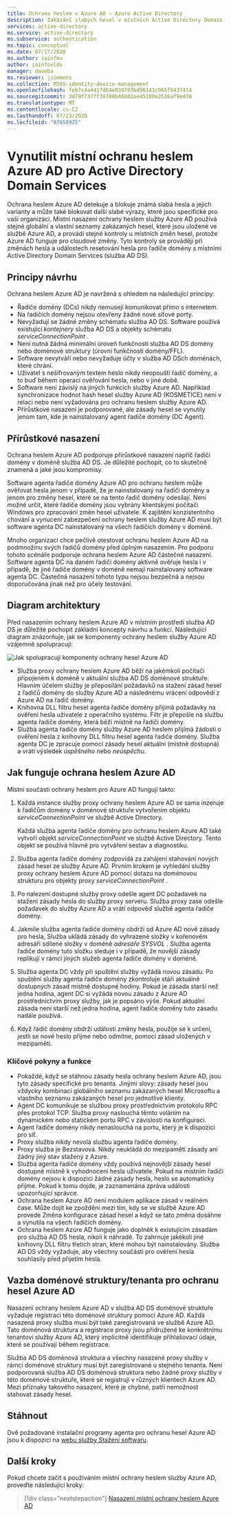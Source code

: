 ```yaml
---
title: Ochrana heslem v Azure AD – Azure Active Directory
description: Zakázání slabých hesel v místních Active Directory Domain Services prostředí pomocí ochrany heslem Azure AD
services: active-directory
ms.service: active-directory
ms.subservice: authentication
ms.topic: conceptual
ms.date: 07/17/2020
ms.author: iainfou
author: iainfoulds
manager: daveba
ms.reviewer: jsimmons
ms.collection: M365-identity-device-management
ms.openlocfilehash: feb7c4a4417d64e039793bd96141c965f6437414
ms.sourcegitcommit: 3d79f737ff34708b48dd2ae45100e2516af9ed78
ms.translationtype: MT
ms.contentlocale: cs-CZ
ms.lasthandoff: 07/23/2020
ms.locfileid: "87050925"
---
```

# <a name="enforce-on-premises-azure-ad-password-protection-for-active-directory-domain-services"></a>Vynutilit místní ochranu heslem Azure AD pro Active Directory Domain Services

Ochrana heslem Azure AD detekuje a blokuje známá slabá hesla a jejich varianty a může také blokovat další slabé výrazy, které jsou specifické pro vaši organizaci. Místní nasazení ochrany heslem služby Azure AD používá stejné globální a vlastní seznamy zakázaných hesel, které jsou uložené ve službě Azure AD, a provádí stejné kontroly u místních změn hesel, protože Azure AD funguje pro cloudové změny. Tyto kontroly se provádějí při změnách hesla a událostech resetování hesla pro řadiče domény s místními Active Directory Domain Services (služba AD DS).

## <a name="design-principles"></a>Principy návrhu

Ochrana heslem Azure AD je navržená s ohledem na následující principy:

* Řadiče domény (DCs) nikdy nemusejí komunikovat přímo s internetem.
* Na řadičích domény nejsou otevřeny žádné nové síťové porty.
* Nevyžadují se žádné změny schématu služba AD DS. Software používá existující *kontejnery* služba AD DS a objekty schématu *serviceConnectionPoint* .
* Není nutná žádná minimální úroveň funkčnosti služba AD DS domény nebo doménové struktury (úrovni funkčnosti domény/FFL).
* Software nevytváří nebo nevyžaduje účty v služba AD DSch doménách, které chrání.
* Uživatel s nešifrovaným textem heslo nikdy neopouští řadič domény, a to buď během operací ověřování hesla, nebo v jiné době.
* Software není závislý na jiných funkcích služby Azure AD. Například synchronizace hodnot hash hesel služby Azure AD (KOSMETICE) není v relaci nebo není vyžadována pro ochranu heslem služby Azure AD.
* Přírůstkové nasazení je podporované, ale zásady hesel se vynutily jenom tam, kde je nainstalovaný agent řadiče domény (DC Agent).

## <a name="incremental-deployment"></a>Přírůstkové nasazení

Ochrana heslem Azure AD podporuje přírůstkové nasazení napříč řadiči domény v doméně služba AD DS. Je důležité pochopit, co to skutečně znamená a jaké jsou kompromisy.

Software agenta řadiče domény Azure AD pro ochranu heslem může ověřovat hesla jenom v případě, že je nainstalovaný na řadiči domény a jenom pro změny hesel, které se na tento řadič domény odesílají. Není možné určit, které řadiče domény jsou vybrány klientskými počítači Windows pro zpracování změn hesel uživatele. K zajištění konzistentního chování a vynucení zabezpečení ochrany heslem služby Azure AD musí být software agenta DC nainstalovaný na všech řadičích domény v doméně.

Mnoho organizací chce pečlivě otestovat ochranu heslem Azure AD na podmnožinu svých řadičů domény před úplným nasazením. Pro podporu tohoto scénáře podporuje ochrana heslem Azure AD částečné nasazení. Software agenta DC na daném řadiči domény aktivně ověřuje hesla i v případě, že jiné řadiče domény v doméně nemají nainstalovaný software agenta DC. Částečná nasazení tohoto typu nejsou bezpečná a nejsou doporučována jinak než pro účely testování.

## <a name="architectural-diagram"></a>Diagram architektury

Před nasazením ochrany heslem Azure AD v místním prostředí služba AD DS je důležité pochopit základní koncepty návrhu a funkcí. Následující diagram znázorňuje, jak se komponenty ochrany heslem služby Azure AD vzájemně spolupracují:

![Jak spolupracují komponenty ochrany hesel Azure AD](./media/concept-password-ban-bad-on-premises/azure-ad-password-protection.png)

* Služba proxy ochrany heslem Azure AD běží na jakémkoli počítači připojeném k doméně v aktuální služba AD DS doménové struktuře. Hlavním účelem služby je přeposílání požadavků na stažení zásad hesel z řadičů domény do služby Azure AD a následnému vrácení odpovědí z Azure AD na řadič domény.
* Knihovna DLL filtru hesel agenta řadiče domény přijímá požadavky na ověření hesla uživatele z operačního systému. Filtr je přepošle na službu agenta řadiče domény, která běží místně na řadiči domény.
* Služba agenta řadiče domény služby Azure AD heslem přijímá žádosti o ověření hesla z knihovny DLL filtru hesel agenta řadiče domény. Služba agenta DC je zpracuje pomocí zásady hesel aktuální (místně dostupná) a vrátí výsledek *úspěšného* nebo *neúspěchu*.

## <a name="how-azure-ad-password-protection-works"></a>Jak funguje ochrana heslem Azure AD

Místní součásti ochrany heslem pro Azure AD fungují takto:

1. Každá instance služby proxy ochrany heslem Azure AD se sama inzeruje k řadičům domény v doménové struktuře vytvořením objektu *serviceConnectionPoint* ve službě Active Directory.

    Každá služba agenta řadiče domény pro ochranu heslem Azure AD také vytvoří objekt *serviceConnectionPoint* ve službě Active Directory. Tento objekt se používá hlavně pro vytváření sestav a diagnostiku.

1. Služba agenta řadiče domény zodpovídá za zahájení stahování nových zásad hesel ze služby Azure AD. Prvním krokem je vyhledání služby proxy ochrany heslem Azure AD pomocí dotazu na doménovou strukturu pro objekty proxy *serviceConnectionPoint* .

1. Po nalezení dostupné služby proxy odešle agent DC požadavek na stažení zásady hesla do služby proxy serveru. Služba proxy zase odešle požadavek do služby Azure AD a vrátí odpověď službě agenta řadiče domény.

1. Jakmile služba agenta řadiče domény obdrží od Azure AD nové zásady pro hesla, Služba ukládá zásady do vyhrazené složky v kořenovém adresáři sdílené složky v doméně *adresáře SYSVOL* . Služba agenta řadiče domény tuto složku sleduje i v případě, že novější zásady replikují v rámci jiných služeb agenta řadiče domény v doméně.

1. Služba agenta DC vždy při spuštění služby vyžádá novou zásadu. Po spuštění služby agenta řadiče domény zkontroluje stáří aktuálně dostupných zásad místně dostupné hodiny. Pokud je zásada starší než jedna hodina, agent DC si vyžádá novou zásadu z Azure AD prostřednictvím proxy služby, jak je popsáno výše. Pokud aktuální zásada není starší než jedna hodina, agent řadiče domény tuto zásadu nadále používá.

1. Když řadič domény obdrží události změny hesla, použije se k určení, jestli se nové heslo přijme nebo odmítne, pomocí zásad uložených v mezipaměti.

### <a name="key-considerations-and-features"></a>Klíčové pokyny a funkce

* Pokaždé, když se stáhnou zásady hesla ochrany heslem Azure AD, jsou tyto zásady specifické pro tenanta. Jinými slovy: zásady hesel jsou vždycky kombinací globálního seznamu zakázaných hesel Microsoftu a vlastního seznamu zakázaných hesel pro jednotlivé klienty.
* Agent DC komunikuje se službou proxy prostřednictvím protokolu RPC přes protokol TCP. Služba proxy naslouchá těmto voláním na dynamickém nebo statickém portu RPC v závislosti na konfiguraci.
* Agent řadiče domény nikdy nenaslouchá na portu, který je k dispozici pro síť.
* Proxy služba nikdy nevolá službu agenta řadiče domény.
* Proxy služba je Bezstavová. Nikdy neukládá do mezipaměti zásady ani žádný jiný stav stažený z Azure.
* Služba agenta řadiče domény vždy používá nejnovější zásady hesel dostupné místně k vyhodnocení hesla uživatele. Pokud na místním řadiči domény nejsou k dispozici žádné zásady hesla, heslo se automaticky přijme. Pokud k tomu dojde, je zaznamenána zpráva události upozorňující správce.
* Ochrana heslem Azure AD není modulem aplikace zásad v reálném čase. Může dojít ke zpoždění mezi tím, kdy se ve službě Azure AD provede Změna konfigurace zásad hesel a když se tato změna dosáhne a vynutila na všech řadičích domény.
* Ochrana heslem Azure AD funguje jako doplněk k existujícím zásadám pro služba AD DS hesla, nikoli k náhradě. To zahrnuje jakékoli jiné knihovny DLL filtru třetích stran, které mohou být nainstalovány. Služba AD DS vždy vyžaduje, aby všechny součásti pro ověření hesla souhlasily před přijetím hesla.

## <a name="forest--tenant-binding-for-azure-ad-password-protection"></a>Vazba doménové struktury/tenanta pro ochranu hesel Azure AD

Nasazení ochrany heslem Azure AD v služba AD DS doménové struktuře vyžaduje registraci této doménové struktury pomocí Azure AD. Každá nasazená proxy služba musí být také zaregistrovaná ve službě Azure AD. Tato doménová struktura a registrace proxy jsou přidružené ke konkrétnímu tenantovi služby Azure AD, který implicitně identifikuje přihlašovací údaje, které se používají během registrace.

Služba AD DS doménová struktura a všechny nasazené proxy služby v rámci doménové struktury musí být zaregistrované u stejného tenanta. Není podporovaná služba AD DS doménová struktura nebo žádné proxy služby v této doménové struktuře, které se registrují v různých klientech Azure AD. Mezi příznaky takového nasazení, které je chybné, patří nemožnost stahovat zásady hesel.

## <a name="download"></a>Stáhnout

Dvě požadované instalační programy agenta pro ochranu hesel Azure AD jsou k dispozici na [webu služby Stažení softwaru](https://www.microsoft.com/download/details.aspx?id=57071).

## <a name="next-steps"></a>Další kroky

Pokud chcete začít s používáním místní ochrany heslem služby Azure AD, proveďte následující kroky:

> [!div class="nextstepaction"]
> [Nasazení místní ochrany heslem Azure AD](howto-password-ban-bad-on-premises-deploy.md)

